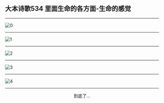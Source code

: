
## 大本诗歌534 里面生命的各方面-生命的感觉
        
<div id="aplayer0"></div>

---

<img alt="0" data-original="/data/d0534/0">

---

<img alt="1" data-original="/data/d0534/1">

---

<img alt="2" data-original="/data/d0534/2">

---

<img alt="3" data-original="/data/d0534/3">

---

<img alt="4" data-original="/data/d0534/4">

---

<p style="text-align: center">到底了...</p>

<script src="/js/dist-view.js"></script>

<script>
MAIN.id = 'd0534';
        
const ap0 = new APlayer({
    container: document.getElementById('aplayer0'),
    volume: 1,
    loop: 'none',
    preload: 'none',
    audio: [{
        name: '大本诗歌534.mp3',
        artist: '大本诗歌',
        url: 'https://res.wx.qq.com/voice/getvoice?mediaid=MzI0NTk3MDM5M18yMjQ3NDk0MTg4',
        cover: '/favicon'
    }]
});
</script>
